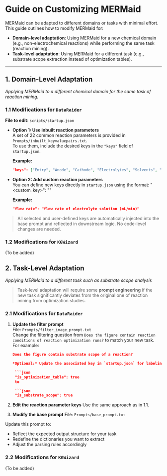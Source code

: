 # Guide on Customizing MERMaid

MERMaid can be adapted to different domains or tasks with minimal effort. 
This guide outlines how to modify MERMaid for:

- **Domain-level adaptation**: Using MERMaid for a new chemical domain (e.g., non-electrochemical reactions) while performing the same task (reaction mining).
- **Task-level adaptation**: Using MERMaid for a different task (e.g., substrate scope extraction instead of optimization tables).

---

## 1. Domain-Level Adaptation  
*Applying MERMaid to a different chemical domain for the same task of reaction mining.*

### 1.1 Modifications for `DataRaider`

**File to edit**: `scripts/startup.json`

- **Option 1: Use inbuilt reaction parameters**  
  A set of 22 common reaction parameters is provided in `Prompts/inbuilt_keyvaluepairs.txt`.  
  To use them, include the desired keys in the `"keys"` field of `startup.json`.

  **Example:**
  ```json
  "keys": ["Entry", "Anode", "Cathode", "Electrolytes", "Solvents", "Duration"]

- **Option 2: Add custom reaction parameters**  
  You can define new keys directly in `startup.json` using the format: "<custom_key>": "<brief description>"
  
  **Example:**
  ```json
  "flow rate": "flow rate of electrolyte solution (mL/min)"

> All selected and user-defined keys are automatically injected into the base prompt and reflected in downstream logic. No code-level changes are needed.

### 1.2 Modifications for `KGWizard`
(To be added)

## 2. Task-Level Adaptation 
*Applying MERMaid to a different task such as substrate scope analysis*
> Task-level adaptation will require some **prompt engineering** if the new task significantly deviates from the original one of reaction mining from optimization studies.

### 2.1 Modifications for `DataRaider`
1. **Update the filter prompt**  
   File: `Prompts/filter_image_prompt.txt`  
   Change the filtering question from `Does the figure contain reaction conditions of reaction optimization runs?` to match your new task. For example: 
   
   ```json
   Does the figure contain substrate scope of a reaction?

   *Optional:* Update the associated key in `startup.json` for labeling consistency:

    ```json
    "is_optimization_table": true
    to 

    ```json
    "is_substrate_scope": true

2. **Edit the reaction parameter keys**
Use the same approach as in 1.1. 

3. **Modify the base prompt**
File: `Prompts/base_prompt.txt`

Update this prompt to:
- Reflect the expected output structure for your task
- Redefine the dictionaries you want to extract
- Adjust the parsing rules accordingly

### 2.2 Modifications for `KGWizard`
(To be added)